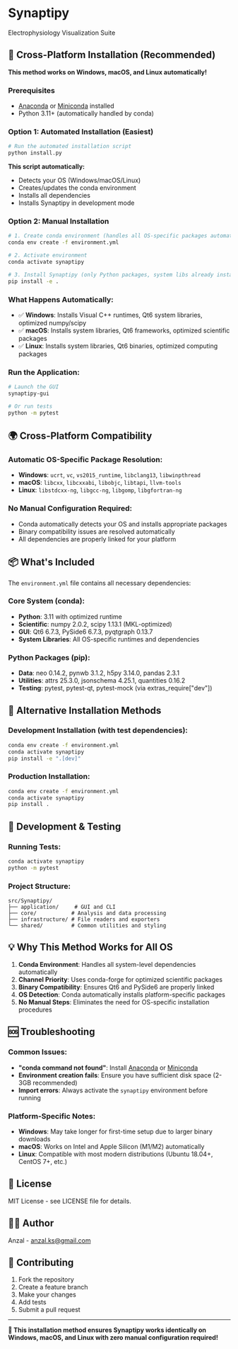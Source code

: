 # Synaptipy

Electrophysiology Visualization Suite

## 🚀 **Cross-Platform Installation (Recommended)**

**This method works on Windows, macOS, and Linux automatically!**

### Prerequisites
- [Anaconda](https://www.anaconda.com/download) or [Miniconda](https://docs.conda.io/en/latest/miniconda.html) installed
- Python 3.11+ (automatically handled by conda)

### **Option 1: Automated Installation (Easiest)**

```bash
# Run the automated installation script
python install.py
```

**This script automatically:**
- Detects your OS (Windows/macOS/Linux)
- Creates/updates the conda environment
- Installs all dependencies
- Installs Synaptipy in development mode

### **Option 2: Manual Installation**

```bash
# 1. Create conda environment (handles all OS-specific packages automatically)
conda env create -f environment.yml

# 2. Activate environment
conda activate synaptipy

# 3. Install Synaptipy (only Python packages, system libs already installed)
pip install -e .
```

### **What Happens Automatically:**

- ✅ **Windows**: Installs Visual C++ runtimes, Qt6 system libraries, optimized numpy/scipy
- ✅ **macOS**: Installs system libraries, Qt6 frameworks, optimized scientific packages  
- ✅ **Linux**: Installs system libraries, Qt6 binaries, optimized computing packages

### **Run the Application:**

```bash
# Launch the GUI
synaptipy-gui

# Or run tests
python -m pytest
```

## 🌍 **Cross-Platform Compatibility**

### **Automatic OS-Specific Package Resolution:**
- **Windows**: `ucrt`, `vc`, `vs2015_runtime`, `libclang13`, `libwinpthread`
- **macOS**: `libcxx`, `libcxxabi`, `libobjc`, `libtapi`, `llvm-tools`
- **Linux**: `libstdcxx-ng`, `libgcc-ng`, `libgomp`, `libgfortran-ng`

### **No Manual Configuration Required:**
- Conda automatically detects your OS and installs appropriate packages
- Binary compatibility issues are resolved automatically
- All dependencies are properly linked for your platform

## 📦 **What's Included**

The `environment.yml` file contains all necessary dependencies:

### **Core System (conda):**
- **Python**: 3.11 with optimized runtime
- **Scientific**: numpy 2.0.2, scipy 1.13.1 (MKL-optimized)
- **GUI**: Qt6 6.7.3, PySide6 6.7.3, pyqtgraph 0.13.7
- **System Libraries**: All OS-specific runtimes and dependencies

### **Python Packages (pip):**
- **Data**: neo 0.14.2, pynwb 3.1.2, h5py 3.14.0, pandas 2.3.1
- **Utilities**: attrs 25.3.0, jsonschema 4.25.1, quantities 0.16.2
- **Testing**: pytest, pytest-qt, pytest-mock (via extras_require["dev"])

## 🔧 **Alternative Installation Methods**

### **Development Installation (with test dependencies):**
```bash
conda env create -f environment.yml
conda activate synaptipy
pip install -e ".[dev]"
```

### **Production Installation:**
```bash
conda env create -f environment.yml
conda activate synaptipy
pip install .
```

## 🧪 **Development & Testing**

### **Running Tests:**
```bash
conda activate synaptipy
python -m pytest
```

### **Project Structure:**
```
src/Synaptipy/
├── application/     # GUI and CLI
├── core/           # Analysis and data processing
├── infrastructure/ # File readers and exporters
└── shared/         # Common utilities and styling
```

## 💡 **Why This Method Works for All OS**

1. **Conda Environment**: Handles all system-level dependencies automatically
2. **Channel Priority**: Uses conda-forge for optimized scientific packages
3. **Binary Compatibility**: Ensures Qt6 and PySide6 are properly linked
4. **OS Detection**: Conda automatically installs platform-specific packages
5. **No Manual Steps**: Eliminates the need for OS-specific installation procedures

## 🆘 **Troubleshooting**

### **Common Issues:**
- **"conda command not found"**: Install [Anaconda](https://www.anaconda.com/download) or [Miniconda](https://docs.conda.io/en/latest/miniconda.html)
- **Environment creation fails**: Ensure you have sufficient disk space (2-3GB recommended)
- **Import errors**: Always activate the `synaptipy` environment before running

### **Platform-Specific Notes:**
- **Windows**: May take longer for first-time setup due to larger binary downloads
- **macOS**: Works on Intel and Apple Silicon (M1/M2) automatically
- **Linux**: Compatible with most modern distributions (Ubuntu 18.04+, CentOS 7+, etc.)

## 📄 **License**

MIT License - see LICENSE file for details.

## 👨‍💻 **Author**

Anzal - anzal.ks@gmail.com

## 🤝 **Contributing**

1. Fork the repository
2. Create a feature branch
3. Make your changes
4. Add tests
5. Submit a pull request

---

**🎯 This installation method ensures Synaptipy works identically on Windows, macOS, and Linux with zero manual configuration required!**
